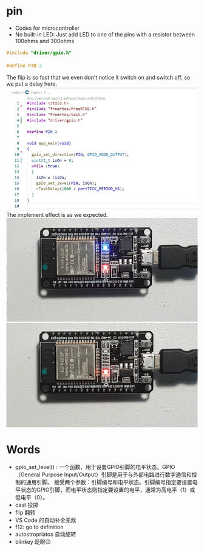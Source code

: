 # pin
- Codes for microcontroller
- No built-in LED: Just add LED to one of the pins with a resistor between 100ohms and 300ohms

```C++
#include "driver/gpio.h"

#define PIN 2

```

The flip is so fast that we even don't notice it switch on and switch off, so we put a delay here. <br>
![pin_delay](https://github.com/afterCherry/Learn-ESP32/blob/main/Images/pin_delay.png) <br>
The implement effect is as we expected. <br>
![on](https://github.com/afterCherry/Learn-ESP32/blob/main/Images/on.png) <br>
![off](https://github.com/afterCherry/Learn-ESP32/blob/main/Images/off.png) <br>



# Words
- gpio_set_level() : 一个函数，用于设置GPIO引脚的电平状态。GPIO（General Purpose Input/Output）引脚是用于与外部电路进行数字通信和控制的通用引脚。
接受两个参数：引脚编号和电平状态。引脚编号指定要设置电平状态的GPIO引脚，而电平状态则指定要设置的电平，通常为高电平（1）或低电平（0）。
- cast 投掷
- flip 翻转
- VS Code 的自动补全无敌
- f12: go to definition
- autostropriatos 自动旋转
- blinkey 眨眼😉
